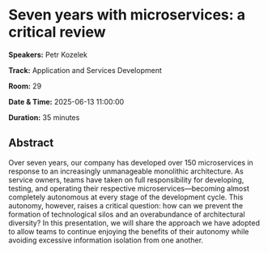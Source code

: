 # Seven years with microservices: a critical review

**Speakers:** Petr Kozelek
                    
**Track:** Application and Services Development
                    
**Room:** 29
                    
**Date & Time:** 2025-06-13 11:00:00
                    
**Duration:** 35 minutes
                    
## Abstract
                    
Over seven years, our company has developed over 150 microservices in response to an increasingly unmanageable monolithic architecture. As service owners, teams have taken on full responsibility for developing, testing, and operating their respective microservices—becoming almost completely autonomous at every stage of the development cycle. This autonomy, however, raises a critical question: how can we prevent the formation of technological silos and an overabundance of architectural diversity? In this presentation, we will share the approach we have adopted to allow teams to continue enjoying the benefits of their autonomy while avoiding excessive information isolation from one another.

